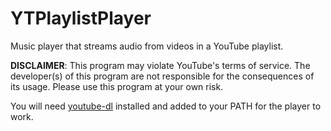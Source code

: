 # YTPlaylistPlayer
Music player that streams audio from videos in a YouTube playlist.

**DISCLAIMER**: This program may violate YouTube's terms of service. The developer(s) of this program are not responsible for the consequences of its usage. Please use this program at your own risk.

You will need [youtube-dl](https://ytdl-org.github.io/youtube-dl/index.html) installed and added to your PATH for the player to work.
